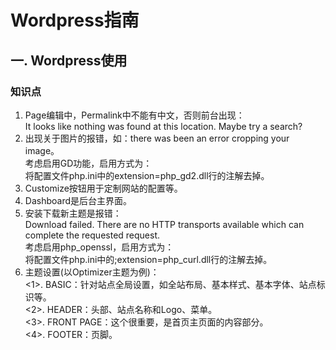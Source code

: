 
# Wordpress指南
## 一. Wordpress使用
### 知识点
1. Page编辑中，Permalink中不能有中文，否则前台出现：  
It looks like nothing was found at this location. Maybe try a search?
2. 出现关于图片的报错，如：there was been an error cropping your image。  
考虑启用GD功能，启用方式为：  
将配置文件php.ini中的extension=php_gd2.dll行的注解去掉。
3. Customize按钮用于定制网站的配置等。
4. Dashboard是后台主界面。
5. 安装下载新主题是报错：  
Download failed. There are no HTTP transports available which can complete the requested request.  
考虑启用php_openssl，启用方式为：    
将配置文件php.ini中的;extension=php_curl.dll行的注解去掉。
6. 主题设置(以Optimizer主题为例)：  
<1>. BASIC：针对站点全局设置，如全站布局、基本样式、基本字体、站点标识等。  
<2>. HEADER：头部、站点名称和Logo、菜单。  
<3>. FRONT PAGE：这个很重要，是首页主页面的内容部分。  
<4>. FOOTER：页脚。 

